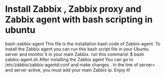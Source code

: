 # Install Zabbix , Zabbix proxy and Zabbix agent with bash scripting in ubuntu
bash-zabbix-agent
This file is the installation bash code of Zabbix-agent.
To install the Zabbix agent you can run this bash script file in your Ubuntu server and monitor it in your main Zabbix.
run this command:
$ bash zabbix-agent.sh
After installing the Zabbix agent You can go to /etc/zabbix/zabbix-agentd.conf and make changes .
In the line of server= and server active, you must add your main Zabbix ip.
Enjoy it!
